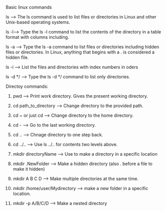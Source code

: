 Basic linux commands

ls --> The ls command is used to list files or directories in Linux and other Unix-based operating systems.

ls -l--> Type the ls -l command to list the contents of the directory in a table format with columns including.

ls -a --> Type the ls -a command to list files or directories including hidden files or directories. In Linux, anything that begins with a . is considered a hidden file.

ls -i  --> List the files and directories with index numbers in oders

 ls -d */ --> Type the ls -d */ command to list only directories.

 Directoy commands:
 1. pwd --> Print work directory. Gives the present working directory.
 
 2. cd path_to_directory --> Change directory to the provided path.

 3. cd ~  or just cd  --> Change directory to the home directory.

 4. cd - --> Go to the last working directory.

 5. cd .. --> Chnage directory to one step back.

 6.  cd ../.. --> Use ls ../.. for contents two levels above.

 7.  mkdir  directoryName --> Use to make a directory in a specific location

 8. mkdir .NewFolder --> Make a hidden directory (also . before a file to make it hidden)

 9. mkdir A B C D  --> Make multiple directories at the same time.

 10. mkdir /home/user/Mydirectory  --> make a new folder in a specific location.

 11. mkdir -p  A/B/C/D  --> Make a nested directory